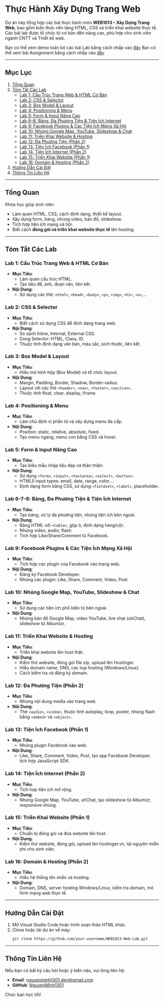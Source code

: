 # Thực Hành Xây Dựng Trang Web

Dự án này tổng hợp các bài thực hành môn **WEB1013 – Xây Dựng Trang Web**, bao gồm kiến thức nền tảng HTML, CSS và triển khai website thực tế. Các bài lab được tổ chức từ cơ bản đến nâng cao, phù hợp cho sinh viên ngành CNTT và Thiết kế web.

Bạn có thể xem demo toàn bộ các bài Lab bằng cách nhấp vào [đây](https://nguyenminh1301.github.io/WEB1301/)
Bạn có thể xem bài Assignment bằng cách nhấp vào [đây](https://github.com/NguyenMinh1301/movie-web)

---

## Mục Lục

1. [Tổng Quan](#tổng-quan)
2. [Tóm Tắt Các Lab](#tóm-tắt-các-lab)
   - [Lab 1: Cấu Trúc Trang Web & HTML Cơ Bản](#lab-1-cấu-trúc-trang-web--html-cơ-bản)
   - [Lab 2: CSS & Selector](#lab-2-css--selector)
   - [Lab 3: Box Model & Layout](#lab-3-box-model--layout)
   - [Lab 4: Positioning & Menu](#lab-4-positioning--menu)
   - [Lab 5: Form & Input Nâng Cao](#lab-5-form--input-nâng-cao)
   - [Lab 6–8: Bảng, Đa Phương Tiện & Tiện Ích Internet](#lab-68-bảng-đa-phương-tiện--tiện-ích-internet)
   - [Lab 9: Facebook Plugins & Các Tiện Ích Mạng Xã Hội](#lab-9-facebook-plugins--các-tiện-ích-mạng-xã-hội)
   - [Lab 10: Nhúng Google Map, YouTube, Slideshow & Chat](#lab-10-nhúng-google-map-youtube-slideshow--chat)
   - [Lab 11: Triển Khai Website & Hosting](#lab-11-triển-khai-website--hosting)
   - [Lab 12: Đa Phương Tiện (Phần 2)](#lab-12-đa-phương-tiện-phần-2)
   - [Lab 13: Tiện Ích Facebook (Phần 1)](#lab-13-tiện-ích-facebook-phần-1)
   - [Lab 14: Tiện Ích Internet (Phần 2)](#lab-14-tiện-ích-internet-phần-2)
   - [Lab 15: Triển Khai Website (Phần 1)](#lab-15-triển-khai-website-phần-1)
   - [Lab 16: Domain & Hosting (Phần 2)](#lab-16-domain--hosting-phần-2)
3. [Hướng Dẫn Cài Đặt](#hướng-dẫn-cài-đặt)
4. [Thông Tin Liên Hệ](#thông-tin-liên-hệ)

---

## Tổng Quan

Khóa học giúp sinh viên:
- Làm quen HTML, CSS, cách định dạng, thiết kế layout.
- Xây dựng form, bảng, nhúng video, bản đồ, slideshow.
- Tích hợp tiện ích mạng xã hội.
- Biết cách **đóng gói và triển khai website thực tế** lên hosting.

---

## Tóm Tắt Các Lab

### Lab 1: Cấu Trúc Trang Web & HTML Cơ Bản

- **Mục Tiêu**:
  - Làm quen cấu trúc HTML.
  - Tạo tiêu đề, ảnh, đoạn văn, liên kết.
- **Nội Dung**:
  - Sử dụng các thẻ: `<html>`, `<head>`, `<body>`, `<p>`, `<img>`, `<h1>`, `<a>`,...

### Lab 2: CSS & Selector

- **Mục Tiêu**:
  - Biết cách sử dụng CSS để định dạng trang web.
- **Nội Dung**:
  - So sánh Inline, Internal, External CSS.
  - Dùng Selector: HTML, Class, ID.
  - Thuộc tính định dạng văn bản, màu sắc, kích thước, liên kết.

### Lab 3: Box Model & Layout

- **Mục Tiêu**:
  - Hiểu mô hình hộp (Box Model) và tổ chức layout.
- **Nội Dung**:
  - Margin, Padding, Border, Shadow, Border-radius.
  - Layout với các thẻ `<header>`, `<nav>`, `<footer>`, `<section>`.
  - Thuộc tính float, clear, display, iframe.

### Lab 4: Positioning & Menu

- **Mục Tiêu**:
  - Làm chủ định vị phần tử và xây dựng menu đa cấp.
- **Nội Dung**:
  - Position: static, relative, absolute, fixed.
  - Tạo menu ngang, menu con bằng CSS và hover.

### Lab 5: Form & Input Nâng Cao

- **Mục Tiêu**:
  - Tạo biểu mẫu nhập liệu đẹp và thân thiện.
- **Nội Dung**:
  - Sử dụng `<form>`, `<input>`, `<textarea>`, `<select>`, `<button>`.
  - HTML5 input types: email, date, range, color,...
  - Định dạng form bằng CSS, sử dụng `<fieldset>`, `<label>`, placeholder.

### Lab 6-7-8: Bảng, Đa Phương Tiện & Tiện Ích Internet

- **Mục Tiêu**:
  - Tạo bảng, xử lý đa phương tiện, nhúng tiện ích bên ngoài.
- **Nội Dung**:
  - Bảng HTML với `<table>`, gộp ô, định dạng hàng/cột.
  - Nhúng video, audio, flash.
  - Tích hợp Like/Share/Comment từ Facebook.

### Lab 9: Facebook Plugins & Các Tiện Ích Mạng Xã Hội

- **Mục Tiêu**:
  - Tích hợp các plugin của Facebook vào trang web.
- **Nội Dung**:
  - Đăng ký Facebook Developer.
  - Nhúng các plugin: Like, Share, Comment, Video, Post.

### Lab 10: Nhúng Google Map, YouTube, Slideshow & Chat

- **Mục Tiêu**:
  - Sử dụng các tiện ích phổ biến từ bên ngoài.
- **Nội Dung**:
  - Nhúng bản đồ Google Map, video YouTube, live chat (uhChat), slideshow từ Albumizr.

### Lab 11: Triển Khai Website & Hosting

- **Mục Tiêu**:
  - Triển khai website lên host thật.
- **Nội Dung**:
  - Kiểm thử website, đóng gói file zip, upload lên Hostinger.
  - Hiểu domain name, DNS, các loại hosting (Windows/Linux).
  - Cách kiểm tra và đăng ký domain.

### Lab 12: Đa Phương Tiện (Phần 2)

- **Mục Tiêu**: 
  - Nhúng nội dung media vào trang web.
- **Nội Dung**: 
  - Thẻ `<audio>`, `<video>`, thuộc tính autoplay, loop, poster, nhúng flash bằng `<embed>` và `<object>`.

### Lab 13: Tiện Ích Facebook (Phần 1)

- **Mục Tiêu**: 
  - Nhúng plugin Facebook vào web.
- **Nội Dung**: 
  - Like, Share, Comment, Video, Post, tạo app Facebook Developer, tích hợp JavaScript SDK.

### Lab 14: Tiện Ích Internet (Phần 2)

- **Mục Tiêu**: 
  - Tích hợp tiện ích mở rộng.
- **Nội Dung**: 
  - Nhúng Google Map, YouTube, uhChat, tạo slideshow từ Albumizr, responsive nhúng.

### Lab 15: Triển Khai Website (Phần 1)

- **Mục Tiêu**: 
  - Chuẩn bị đóng gói và đưa website lên host.
- **Nội Dung**: 
  - Kiểm thử website, đóng gói, upload lên hostinger.vn, tài nguyên miễn phí cho sinh viên.

### Lab 16: Domain & Hosting (Phần 2)

- **Mục Tiêu**: 
  - Hiểu hệ thống tên miền và hosting.
- **Nội Dung**: 
  - Domain, DNS, server hosting Windows/Linux, kiểm tra domain, mô hình mạng web thực tế.

---

## Hướng Dẫn Cài Đặt

1. Mở Visual Studio Code hoặc trình soạn thảo HTML khác.
2. Clone hoặc tải dự án về máy:
   ```bash
   git clone https://github.com/your-username/WEB1013-Web-Lab.git
---
## Thông Tin Liên Hệ
Nếu bạn có bất kỳ câu hỏi hoặc ý kiến nào, vui lòng liên hệ:
- **Email**: nguyenminh1301.dev@gmail.com
- **GitHub**: [NguyenMinh1301](https://github.com/NguyenMinh1301)

Chúc bạn học tốt!
